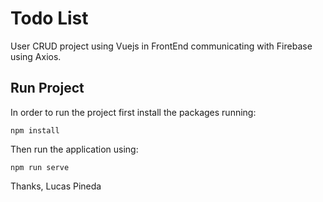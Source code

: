# Todo List

User CRUD project using Vuejs in FrontEnd communicating with Firebase using Axios.

## Run Project

In order to run the project first install the packages running:
```
npm install
```

Then run the application using:

```
npm run serve
```

Thanks,
Lucas Pineda
